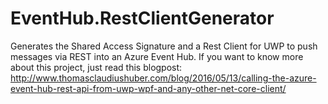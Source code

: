# EventHub.RestClientGenerator
Generates the Shared Access Signature and a Rest Client for UWP to push messages via REST into an Azure Event Hub.
If you want to know more about this project, just read this blogpost: http://www.thomasclaudiushuber.com/blog/2016/05/13/calling-the-azure-event-hub-rest-api-from-uwp-wpf-and-any-other-net-core-client/

